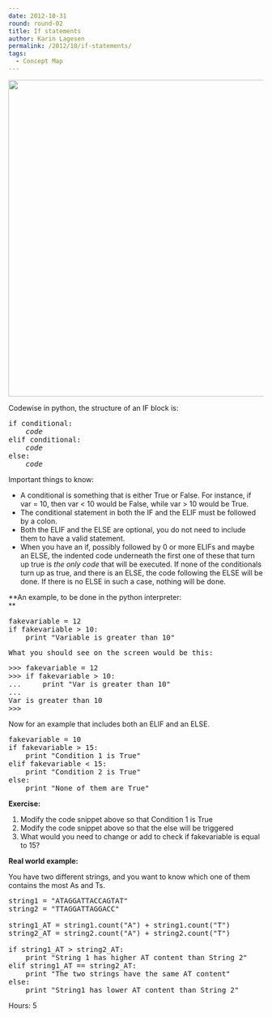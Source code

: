 ```yaml
---
date: 2012-10-31
round: round-02
title: If statements
author: Karin Lagesen
permalink: /2012/10/if-statements/
tags:
  - Concept Map
---
```

[<img class="alignnone  wp-image-997" title="cm" src="http://teaching.software-carpentry.org/wp-content/uploads/2012/10/cm1.png" alt="" width="864" height="624" />][1]

Codewise in python, the structure of an IF block is:

<pre>if conditional:
    <em>code</em>
elif conditional:
    <em>code</em>
else:
    <em>code</em></pre>

Important things to know:

*   A conditional is something that is either True or False. For instance, if var = 10, then var < 10 would be False, while var > 10 would be True.
*   The conditional statement in both the IF and the ELIF must be followed by a colon.
*   Both the ELIF and the ELSE are optional, you do not need to include them to have a valid statement.
*   When you have an if, possibly followed by 0 or more ELIFs and maybe an ELSE, the indented code underneath the first one of these that turn up true is *the only code* that will be executed. If none of the conditionals turn up as true, and there is an ELSE, the code following the ELSE will be done. If there is no ELSE in such a case, nothing will be done.

**An example, to be done in the python interpreter:  
** 
<pre>fakevariable = 12
if fakevariable &gt; 10:
    print "Variable is greater than 10"</pre>

<pre>What you should see on the screen would be this:</pre>

<pre>&gt;&gt;&gt; fakevariable = 12
&gt;&gt;&gt; if fakevariable &gt; 10:
...     print "Var is greater than 10"
... 
Var is greater than 10
&gt;&gt;&gt;</pre>

Now for an example that includes both an ELIF and an ELSE.

<pre>fakevariable = 10
if fakevariable > 15:
    print "Condition 1 is True"
elif fakevariable &lt; 15:
    print "Condition 2 is True"
else:
    print "None of them are True"
</pre>

**Exercise:**

1. Modify the code snippet above so that Condition 1 is True  
2. Modify the code snippet above so that the else will be triggered  
3. What would you need to change or add to check if fakevariable is equal to 15?

**Real world example:**

You have two different strings, and you want to know which one of them contains the most As and Ts.

<pre>string1 = "ATAGGATTACCAGTAT"
string2 = "TTAGGATTAGGACC"

string1_AT = string1.count("A") + string1.count("T")
string2_AT = string2.count("A") + string2.count("T")

if string1_AT > string2_AT:
    print "String 1 has higher AT content than String 2"
elif string1_AT == string2_AT:
    print "The two strings have the same AT content"
else:
    print "String1 has lower AT content than String 2"
</pre>

Hours: 5

 [1]: http://teaching.software-carpentry.org/wp-content/uploads/2012/10/cm1.png
